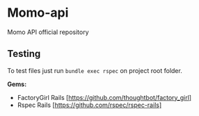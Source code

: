 Momo-api
========

Momo API official repository


Testing
-------

To test files just run ```bundle exec rspec``` on project root folder.

**Gems:**
- FactoryGirl Rails [https://github.com/thoughtbot/factory_girl]
- Rspec Rails [https://github.com/rspec/rspec-rails]



